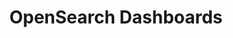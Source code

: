 ---
role: ui
title: OpenSearch Dashboards
artifact_id: opensearch-dashboards
architecture: x64
platform: linux
type: rpm
artifact_url: https://artifacts.opensearch.org/releases/bundle/opensearch-dashboards/1.3.17/opensearch-dashboards-1.3.17-linux-x64.rpm
version: 1.3.17
category: opensearch-dashboards
slug: opensearch-dashboards-1.3.17-linux-x64-rpm
signature: https://artifacts.opensearch.org/releases/bundle/opensearch-dashboards/1.3.17/opensearch-dashboards-1.3.17-linux-x64.rpm.sig
guide: https://opensearch.org/docs/latest/opensearch/install/rpm
---